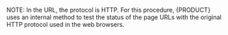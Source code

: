 NOTE: In the URL, the protocol is HTTP. For this procedure, {PRODUCT} uses an internal method to test the status of the page URLs with the original HTTP protocol used in the web browsers.

